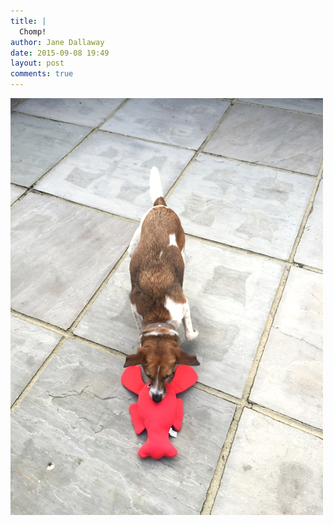 ```yaml
---
title: |
  Chomp!
author: Jane Dallaway
date: 2015-09-08 19:49
layout: post
comments: true
---
```


<div><a href="/media/tp_IMG_3473.JPG"><img src="/media/tp_thumb_IMG_3473.JPG" width="500" height="667"/></a></div>



  




      